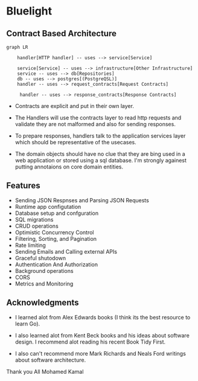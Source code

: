 # Bluelight 

## Contract Based Architecture


```mermaid
graph LR
 
    handler[HTTP handler] -- uses --> service[Service]

    service[Service] -- uses --> infrastructure[Other Infrastructure]
    service -- uses --> db[Repositories]
    db -- uses --> postgres[(PostgreQSL)]
    handler -- uses --> request_contracts[Request Contracts]

     handler -- uses --> response_contracts[Response Contracts]
```



- Contracts are explicit and put in their own  layer.


- The Handlers will use the contracts layer to read http requests and validate they are not malformed and also for sending responses.


- To prepare responses, handlers talk to the application services layer which should be representative of the usecases.


- The domain objects should have no clue that they are bing used in a web application or stored using a sql database. I'm strongly againest putting annotaions on core domain entities.




## Features

- Sending JSON Respnses and Parsing JSON Requests
- Runtime app configutation
- Database setup and confguration
- SQL migrations
- CRUD operations
- Optimistic Concurrency Control
- Filtering, Sorting, and Pagination
- Rate limiting
- Sending Emails and Calling external APIs
- Graceful shutodown
- Authentication And Authorization
- Background operations
- CORS
- Metrics and Monitoring


## Acknowledgments 

- I learned alot from Alex Edwards books (I think its the best resource to learn Go).

- I also learned alot from Kent Beck books and his ideas about software design. I recommend alot reading his
  recent Book Tidy First. 

- I also can't recommend more Mark Richards and Neals Ford writings about software architecture.

Thank you All
Mohamed Kamal
